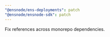 ```yaml
---
"@ensnode/ens-deployments": patch
"@ensnode/ensnode-sdk": patch
---
```


Fix references across monorepo dependencies.
